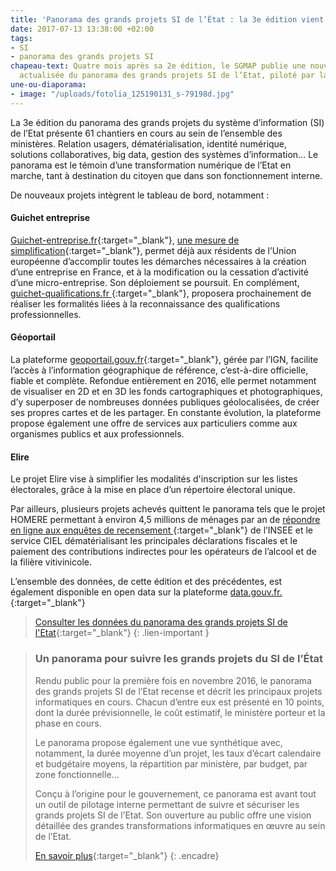 ```yaml
---
title: 'Panorama des grands projets SI de l’État : la 3e édition vient de paraître'
date: 2017-07-13 13:38:00 +02:00
tags:
- SI
- panorama des grands projets SI
chapeau-text: Quatre mois après sa 2e édition, le SGMAP publie une nouvelle version
  actualisée du panorama des grands projets SI de l’Etat, piloté par la DINSIC.
une-ou-diaporama:
- image: "/uploads/fotolia_125190131_s-79198d.jpg"
---
```


La 3e édition du panorama des grands projets du système d’information (SI) de l’Etat présente 61 chantiers en cours au sein de l’ensemble des ministères. Relation usagers, dématérialisation, identité numérique, solutions collaboratives, big data, gestion des systèmes d’information… Le panorama  est le témoin d’une transformation numérique de l’Etat en marche, tant à destination du citoyen que dans son fonctionnement interne.

De nouveaux projets intègrent le tableau de bord, notamment :


#### Guichet entreprise

[Guichet-entreprise.fr](https://www.guichet-entreprises.fr/){:target="_blank"}, [une mesure de simplification](http://simplification.modernisation.gouv.fr/mesures/entreprises/developper-son-entreprise/ameliorer-laccompagnement-et-la-simplification-des-dispositifs-daide-aux-entreprises/){:target="_blank"}, permet déjà aux résidents de l’Union européenne d’accomplir toutes les démarches nécessaires à la création d’une entreprise en France, et à la modification ou la cessation d’activité d’une micro-entreprise. Son déploiement se poursuit. En complément, [guichet-qualifications.fr ](https://www.guichet-qualifications.fr/fr/){:target="_blank"},  proposera prochainement de réaliser les formalités liées à la reconnaissance des qualifications professionnelles.



#### Géoportail   

La plateforme [geoportail.gouv.fr](https://www.geoportail.gouv.fr/){:target="_blank"}, gérée par l’IGN, facilite l’accès à l’information géographique de référence, c’est-à-dire officielle, fiable et complète. Refondue entièrement en 2016, elle permet notamment de visualiser en 2D et en 3D les fonds cartographiques et photographiques, d’y superposer de nombreuses données publiques géolocalisées, de créer ses propres cartes et de les partager. En constante évolution, la plateforme propose également une offre de services aux particuliers comme aux organismes publics et aux professionnels.



#### Elire

Le projet Elire vise à simplifier les modalités d'inscription sur les listes électorales, grâce à la mise en place d’un répertoire électoral unique.

Par ailleurs, plusieurs projets achevés quittent le panorama tels que le projet HOMERE permettant à environ 4,5 millions de ménages par an de [répondre en ligne aux enquêtes de recensement ](https://www.le-recensement-et-moi.fr/rpetmoi/accueil){:target="_blank"} de l’INSEE et le service CIEL dématérialisant les principales déclarations fiscales et le paiement des contributions indirectes pour les opérateurs de l’alcool et de la filière vitivinicole.

L’ensemble des données, de cette édition et des précédentes, est également disponible en open data sur la plateforme [data.gouv.fr.
](https://www.data.gouv.fr/fr/datasets/panorama-des-grands-projets-si-de-letat-1/){:target="_blank"}

> [Consulter les données du panorama des grands projets SI de l'Etat](https://www.data.gouv.fr/fr/datasets/panorama-des-grands-projets-si-de-letat-1/){:target="_blank"}
{: .lien-important }

> ### Un panorama pour suivre les grands projets du SI de l’État
>
>Rendu public pour la première fois en novembre 2016, le panorama des grands projets SI de l’Etat recense et décrit les principaux projets informatiques en cours. Chacun d’entre eux est présenté en 10 points, dont la durée prévisionnelle, le coût estimatif, le ministère porteur et la phase en cours.
>
>Le panorama propose également une vue synthétique avec, notamment, la durée moyenne d’un projet, les taux d’écart calendaire et budgétaire moyens, la répartition par ministère, par budget, par zone fonctionnelle…
>
>Conçu à l’origine pour le gouvernement, ce panorama est avant tout un outil de pilotage interne permettant de suivre et sécuriser les grands projets SI de l’Etat. Son ouverture au public offre une vision détaillée des grandes transformations informatiques en œuvre au sein de l’Etat.
><br>
>
>[En savoir plus](https://www.modernisation.gouv.fr/outils-et-methodes-pour-transformer/panorama-des-grands-projets-si-de-letat){:target="_blank"}
{: .encadre}
